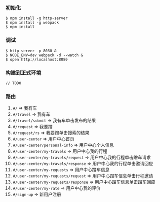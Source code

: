 ### 初始化

    $ npm install -g http-server
    $ npm install -g webpack
    $ npm install

### 调试

    $ http-server -p 8080 &
    $ NODE_ENV=dev webpack -d --watch &
    $ open http://localhost:8080

### 构建到正式环境

    // TODO

### 路由

1. `#/` => 我有车
2. `#/travel` => 我有车
3. `#/travel/submit` => 我有车单击发布的结果
4. `#/request` => 我要蹭
5. `#/request/rs` => 我要蹭单击搜索的结果
7. `#/user-center` => 用户中心首页
8. `#/user-center/personal-info` => 用户中心个人信息
9. `#/user-center/my-travels` => 用户中心我的行程
10. `#/user-center/my-travels/request` => 用户中心我的行程单击蹭车请求
11. `#/user-center/my-travels/response` => 用户中心我的行程单击邀请回应
12. `#/user-center/my-requests` => 用户中心蹭车信息
13. `#/user-center/my-requests/request` => 用户中心蹭车信息单击行程邀请
14. `#/user-center/my-requests/response` => 用户中心蹭车信息单击蹭车回应
15. `#/user-center/my-rate` => 用户中心我的评价
16. `#/sign-up` => 新用户注册
